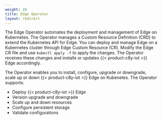 ```yaml
---
weight: 20
title: Edge Operator
layout: redirect
---
```


The Edge Operator automates the deployment and management of Edge on Kubernetes. The Operator manages a Custom Resource Definition (CRD) to extend the Kubernetes API for Edge. You can deploy and manage Edge on a Kubernetes cluster through Edge Custom Resource (CR). Modify the Edge CR file and use `kubectl apply -f` to apply the changes. The Operator receives these changes and installs or updates {{< product-c8y-iot >}} Edge accordingly.

The Operator enables you to install, configure, upgrade or downgrade, scale up or down {{< product-c8y-iot >}} Edge on Kubenetes. The Operator supports:
- Deploy {{< product-c8y-iot >}} Edge
- Version upgrade and downgrade
- Scale up and down resources
- Configure persistent storage
- Validate configurations